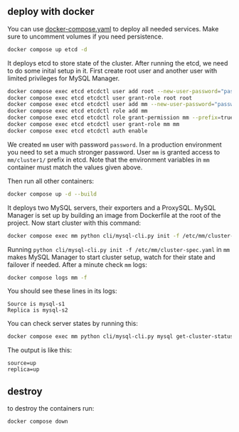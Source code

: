 ## deploy with docker
You can use [docker-compose.yaml](./../docker-compose.yaml) to deploy all needed 
services. Make sure to uncomment volumes if you need persistence.
```sh 
docker compose up etcd -d 
```
It deploys etcd to store state of the cluster. 
After running the etcd, we need to do some inital setup in it.
First create root user and another user with limited privileges for MySQL Manager. 
```sh
docker compose exec etcd etcdctl user add root --new-user-password="password"
docker compose exec etcd etcdctl user grant-role root root
docker compose exec etcd etcdctl user add mm --new-user-password="password"
docker compose exec etcd etcdctl role add mm 
docker compose exec etcd etcdctl role grant-permission mm --prefix=true readwrite mm/cluster1/
docker compose exec etcd etcdctl user grant-role mm mm
docker compose exec etcd etcdctl auth enable
```      
We created `mm` user with password `password`. In a production environment you need to set a 
much stronger password. User `mm` is granted access to `mm/cluster1/` prefix in etcd. Note that 
the environment variables in `mm` container must match the values given above. 

Then run all other containers:
```sh
docker compose up -d --build
```
It deploys two MySQL servers, their exporters and a ProxySQL. MySQL Manager is set up by building 
an image from Dockerfile at the root of the project. Now start cluster with this command:
```sh
docker compose exec mm python cli/mysql-cli.py init -f /etc/mm/cluster-spec.yaml
```
Running `python cli/mysql-cli.py init -f /etc/mm/cluster-spec.yaml` in `mm` makes MySQL Manager 
to start cluster setup, watch for their state and failover if needed. After a minute check `mm`
logs:
```sh
docker compose logs mm -f 
```
You should see these lines in its logs:
```log
Source is mysql-s1
Replica is mysql-s2
```
You can check server states by running this:
```sh
docker compose exec mm python cli/mysql-cli.py mysql get-cluster-status
```
The output is like this:
```log
source=up
replica=up
```


## destroy
to destroy the containers run:
```sh
docker compose down
```
